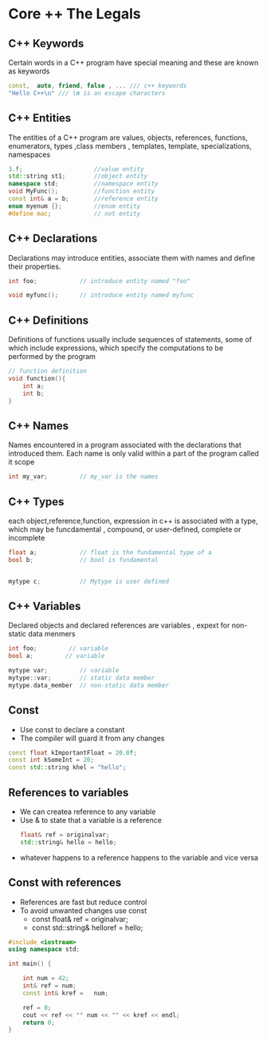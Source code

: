 # Core ++ The Legals

## C++ Keywords
Certain words in a C++ program have special meaning and these are known as keywords

```cpp
const,  auto, friend, false , ... /// c++ keywords
"Hello C++\n" /// \n is an escape characters
```

## C++ Entities
The entities of a C++ program are values, objects, references, functions, enumerators, types
,class members , templates, template, specializations, namespaces


```cpp
3.f;                    //value entity
std::string st1;        //object entity
namespace std;          //namespace entity
void MyFunc();          //function entity
const int& a = b;       //reference entity
enum myenum {};         //enum entity
#define mac;            // not entity
```

## C++ Declarations

Declarations may introduce entities, associate them with names and define their properties.

```cpp
int foo;            // introduce entity named "foo"

void myfunc();      // introduce entity named myfunc
```

## C++ Definitions

Definitions of functions usually include sequences of statements, some of which include expressions, 
which specify the computations to be performed by the program

```cpp
// function definition
void function(){
    int a;
    int b;
}
```


## C++ Names
Names encountered in a program associated with the declarations that introduced them. Each name is only valid
within a part of the program called it scope


```cpp
int my_var;         // my_var is the names
```


## C++ Types

each object,reference,function, expression in c++ is associated with a type, which may be funcdamental , compound, or user-defined, complete or incomplete

```cpp
float a;            // float is the fundamental type of a
bool b;             // bool is fundamental


mytype c;           // Mytype is user defined
```

## C++ Variables

Declared objects and declared references are variables , expext for non-static data menmers

```cpp
int foo;         // variable
bool a;         // variable

mytype var;         // variable
mytype::var;        // static data member
mytype.data_member  // non-static data member
```

## Const

- Use const to declare a constant
- The compiler will guard it from any changes


```cpp
const float kImportantFloat = 20.0f;
const int kSomeInt = 20;
const std::string khel = "hello";
```



## References to variables

- We can createa reference to any variable
- Use & to state that a variable is a reference
  ```cpp
  float& ref = originalvar;
  std::string& hello = hello;
  ```
- whatever happens to a reference happens to the variable and vice versa

## Const with references

- References are fast but reduce control
- To avoid unwanted changes use const
  - const float& ref = originalvar;
  - const std::string& helloref = hello;
  
```cpp
#include <iostream>
using namespace std;

int main() {

    int num = 42;
    int& ref = num;
    const int& kref =   num;

    ref = 0;
    cout << ref << "" num << "" << kref << endl;
    return 0;
}

```